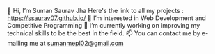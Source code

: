 👋 Hi, I’m Suman Saurav Jha
Here's the link to all my projects : https://ssaurav07.github.io/
👀 I’m interested in Web Development and Competitive Programming
🌱 I’m currently working on improving my technical skills to be the best in the field.
📫 You can contact me by e-mailing me at sumanmepl02@gmail.com
